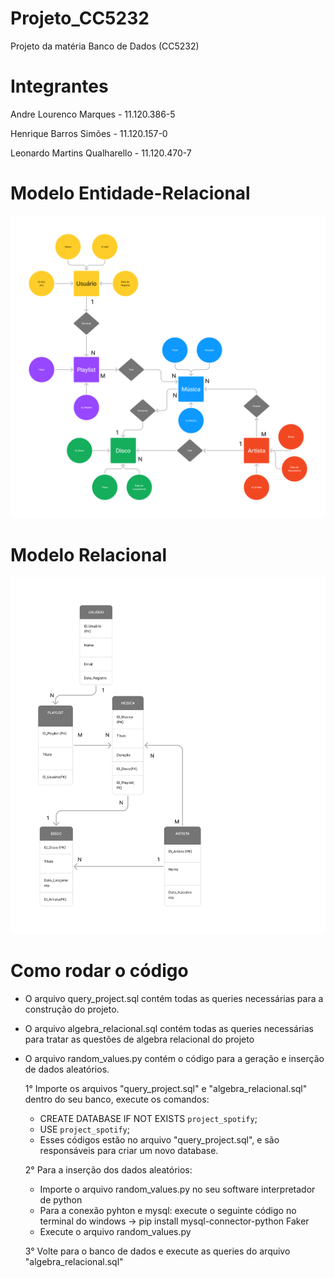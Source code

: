 # Projeto_CC5232
Projeto da matéria Banco de Dados (CC5232)


# Integrantes 
Andre Lourenco Marques - 11.120.386-5

Henrique Barros Simões - 11.120.157-0

Leonardo Martins Qualharello - 11.120.470-7




# Modelo Entidade-Relacional

![Modelo Entidade-Relacional](MER.png)

# Modelo Relacional

![Modelo Relacional](MR.png)

# Como rodar o código 

  - O arquivo query_project.sql contém todas as queries necessárias para a construção do projeto.
  - O arquivo algebra_relacional.sql contém todas as queries necessárias para tratar as questões de algebra relacional do projeto 
  - O arquivo random_values.py contém o código para a geração e inserção de dados aleatórios.

    1° Importe os arquivos "query_project.sql" e "algebra_relacional.sql" dentro do seu banco, execute os comandos:
       - CREATE DATABASE  IF NOT EXISTS `project_spotify`;
       - USE `project_spotify`;
       - Esses códigos estão no arquivo "query_project.sql", e são responsáveis para criar um novo database.

    2° Para a inserção dos dados aleatórios:
      - Importe o arquivo random_values.py no seu software interpretador de python 
      - Para a conexão pyhton e mysql: execute o seguinte código no terminal do windows -> pip install mysql-connector-python Faker
      - Execute o arquivo random_values.py

    3° Volte para o banco de dados e execute as queries do arquivo "algebra_relacional.sql"
  

